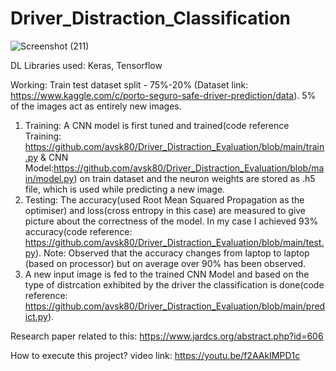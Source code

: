 # Driver_Distraction_Classification
![Screenshot (211)](https://user-images.githubusercontent.com/38711536/144023958-fff1b3d3-c0f6-40b3-81c3-6183ca0d64be.png)

DL Libraries used: Keras, Tensorflow

Working:
Train test dataset split - 75%-20% (Dataset link: https://www.kaggle.com/c/porto-seguro-safe-driver-prediction/data). 5% of the images act as entirely new images. 
1) Training: A CNN model is first tuned and trained(code reference Training: https://github.com/avsk80/Driver_Distraction_Evaluation/blob/main/train.py & 
CNN Model:https://github.com/avsk80/Driver_Distraction_Evaluation/blob/main/model.py) on train dataset and the neuron weights are stored as .h5 file, which is used while predicting a new image.
2) Testing: The accuracy(used Root Mean Squared Propagation as the optimiser) and loss(cross entropy in this case) are measured to give picture about the correctness of the model. In my case I achieved 93% accuracy(code reference: https://github.com/avsk80/Driver_Distraction_Evaluation/blob/main/test.py).
Note: Observed that the accuracy changes from laptop to laptop (based on processor) but on average over 90% has been observed.
3) A new input image is fed to the trained CNN Model and based on the type of distrcation exhibited by the driver the classification is done(code reference: https://github.com/avsk80/Driver_Distraction_Evaluation/blob/main/predict.py).

Research paper related to this: https://www.jardcs.org/abstract.php?id=606

How to execute this project? video link: https://youtu.be/f2AAkIMPD1c
